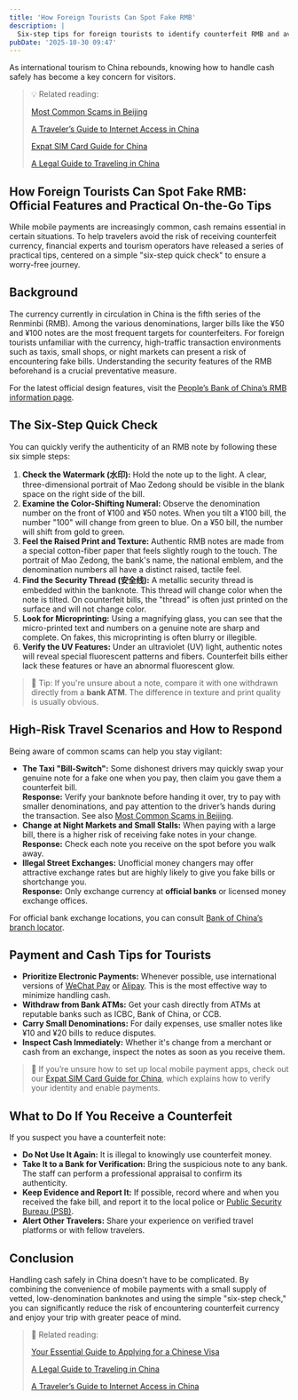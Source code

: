 ```yaml
---
title: 'How Foreign Tourists Can Spot Fake RMB'
description: |
  Six-step tips for foreign tourists to identify counterfeit RMB and avoid taxi and night market scams.
pubDate: '2025-10-30 09:47'
---
```


As international tourism to China rebounds, knowing how to handle cash safely has become a key concern for visitors.

> 💡 Related reading:
>
> [Most Common Scams in Beijing](/most-common-scams-in-beijing/)
>
> [A Traveler’s Guide to Internet Access in China](/internet-access-in-china/)
>
> [Expat SIM Card Guide for China](/internet-access-in-china)
>
> [A Legal Guide to Traveling in China](/legal-guide-to-traveling-in-china/)

## How Foreign Tourists Can Spot Fake RMB: Official Features and Practical On-the-Go Tips

While mobile payments are increasingly common, cash remains essential in certain situations. To help travelers avoid the
risk of receiving counterfeit currency, financial experts and tourism operators have released a series of practical
tips, centered on a simple "six-step quick check" to ensure a worry-free journey.

## **Background**

The currency currently in circulation in China is the fifth series of the Renminbi (RMB). Among the various
denominations, larger bills like the ¥50 and ¥100 notes are the most frequent targets for counterfeiters. For foreign
tourists unfamiliar with the currency, high-traffic transaction environments such as taxis, small shops, or night
markets can present a risk of encountering fake bills. Understanding the security features of the RMB beforehand is a
crucial preventative measure.

For the latest official design features, visit
the [People’s Bank of China’s RMB information page](https://www.pbc.gov.cn/en/3688229/index.html).

## **The Six-Step Quick Check**

You can quickly verify the authenticity of an RMB note by following these six simple steps:

1. **Check the Watermark (水印):** Hold the note up to the light. A clear, three-dimensional portrait of Mao Zedong
   should be visible in the blank space on the right side of the bill.
2. **Examine the Color-Shifting Numeral:** Observe the denomination number on the front of ¥100 and ¥50 notes. When you
   tilt a ¥100 bill, the number "100" will change from green to blue. On a ¥50 bill, the number will shift from gold to
   green.
3. **Feel the Raised Print and Texture:** Authentic RMB notes are made from a special cotton-fiber paper that feels
   slightly rough to the touch. The portrait of Mao Zedong, the bank's name, the national emblem, and the denomination
   numbers all have a distinct raised, tactile feel.
4. **Find the Security Thread (安全线):** A metallic security thread is embedded within the banknote. This thread will
   change color when the note is tilted. On counterfeit bills, the "thread" is often just printed on the surface and
   will not change color.
5. **Look for Microprinting:** Using a magnifying glass, you can see that the micro-printed text and numbers on a
   genuine note are sharp and complete. On fakes, this microprinting is often blurry or illegible.
6. **Verify the UV Features:** Under an ultraviolet (UV) light, authentic notes will reveal special fluorescent patterns
   and fibers. Counterfeit bills either lack these features or have an abnormal fluorescent glow.

> 🧭 Tip: If you're unsure about a note, compare it with one withdrawn directly from a **bank ATM**. The difference in
> texture and print quality is usually obvious.

## **High-Risk Travel Scenarios and How to Respond**

Being aware of common scams can help you stay vigilant:

- **The Taxi "Bill-Switch":** Some dishonest drivers may quickly swap your genuine note for a fake one when you pay,
  then claim you gave them a counterfeit bill.  
  **Response:** Verify your banknote before handing it over, try to pay with smaller denominations, and pay attention to
  the driver’s hands during the transaction. See also [Most Common Scams in Beijing](/most-common-scams-in-beijing).
- **Change at Night Markets and Small Stalls:** When paying with a large bill, there is a higher risk of receiving fake
  notes in your change.  
  **Response:** Check each note you receive on the spot before you walk away.
- **Illegal Street Exchanges:** Unofficial money changers may offer attractive exchange rates but are highly likely to
  give you fake bills or shortchange you.  
  **Response:** Only exchange currency at **official banks** or licensed money exchange offices.

For official bank exchange locations, you can
consult [Bank of China’s branch locator](https://www.boc.cn/en/aboutboc/ab7).

## **Payment and Cash Tips for Tourists**

- **Prioritize Electronic Payments:** Whenever possible, use international versions
  of [WeChat Pay](https://pay.weixin.qq.com/index.php/public/wechatpay_en) or [Alipay](https://www.alipay.com/global).
  This is the
  most effective way to minimize handling cash.
- **Withdraw from Bank ATMs:** Get your cash directly from ATMs at reputable banks such as ICBC, Bank of China, or CCB.
- **Carry Small Denominations:** For daily expenses, use smaller notes like ¥10 and ¥20 bills to reduce disputes.
- **Inspect Cash Immediately:** Whether it's change from a merchant or cash from an exchange, inspect the notes as soon
  as you receive them.

> 📱 If you’re unsure how to set up local mobile payment apps, check out
> our [Expat SIM Card Guide for China](/internet-access-in-china), which explains how to verify your identity and
> enable payments.

## **What to Do If You Receive a Counterfeit**

If you suspect you have a counterfeit note:

- **Do Not Use It Again:** It is illegal to knowingly use counterfeit money.
- **Take It to a Bank for Verification:** Bring the suspicious note to any bank. The staff can perform a professional
  appraisal to confirm its authenticity.
- **Keep Evidence and Report It:** If possible, record where and when you received the fake bill, and report it to the
  local police or [Public Security Bureau (PSB)](https://www.mps.gov.cn/).
- **Alert Other Travelers:** Share your experience on verified travel platforms or with fellow travelers.

## **Conclusion**

Handling cash safely in China doesn't have to be complicated. By combining the convenience of mobile payments with a
small supply of vetted, low-denomination banknotes and using the simple "six-step check," you can significantly reduce
the risk of encountering counterfeit currency and enjoy your trip with greater peace of mind.

> 💬 Related reading:
>
> [Your Essential Guide to Applying for a Chinese Visa](/apply-for-chinese-visa/)
>
> [A Legal Guide to Traveling in China](/legal-guide-to-traveling-in-china/)
>
> [A Traveler’s Guide to Internet Access in China](/internet-access-in-china/)

